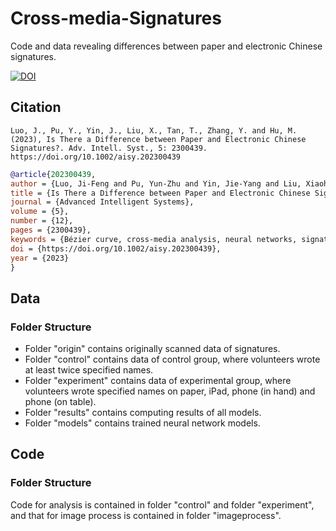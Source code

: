 # Cross-media-Signatures
Code and data revealing differences between paper and electronic Chinese signatures.

[![DOI](https://zenodo.org/badge/649775887.svg)](https://zenodo.org/badge/latestdoi/649775887)

## Citation
`Luo, J., Pu, Y., Yin, J., Liu, X., Tan, T., Zhang, Y. and Hu, M. (2023), Is There a Difference between Paper and Electronic Chinese Signatures?. Adv. Intell. Syst., 5: 2300439. https://doi.org/10.1002/aisy.202300439`
```bibtex
@article{202300439,
author = {Luo, Ji-Feng and Pu, Yun-Zhu and Yin, Jie-Yang and Liu, Xiaohong and Tan, Tao and Zhang, Yudong and Hu, Menghan},
title = {Is There a Difference between Paper and Electronic Chinese Signatures?},
journal = {Advanced Intelligent Systems},
volume = {5},
number = {12},
pages = {2300439},
keywords = {Bézier curve, cross-media analysis, neural networks, signature authentication},
doi = {https://doi.org/10.1002/aisy.202300439},
year = {2023}
}
```

## Data
### Folder Structure
- Folder "origin" contains originally scanned data of signatures.
- Folder "control" contains data of control group, where volunteers wrote at least twice specified names.
- Folder "experiment" contains data of experimental group, where volunteers wrote specified names on paper, iPad, phone (in hand) and phone (on table).
- Folder "results" contains computing results of all models.
- Folder "models" contains trained neural network models.

## Code
### Folder Structure
Code for analysis is contained in folder "control" and folder "experiment", and that for image process is contained in folder "imageprocess".

